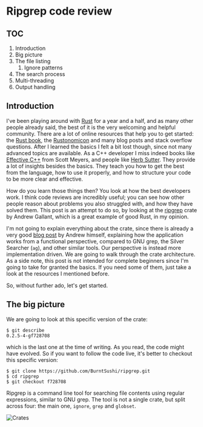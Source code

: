 Ripgrep code review
===================

TOC
---

1. Introduction
2. Big picture
3. The file listing
    1. Ignore patterns
4. The search process
5. Multi-threading
6. Output handling


Introduction
------------

I've been playing around with [Rust](https://www.rust-lang.org) for a year and a
half, and as many other people already said, the best of it is the very
welcoming and helpful community. There are a lot of online resources that help
you to get started: the [Rust book](https://doc.rust-lang.org/book/), the
[Rustonomicon](https://doc.rust-lang.org/nomicon/) and many blog posts and stack
overflow questions. After I learned the basics I felt a bit lost though, since
not many advanced topics are available. As a C++ developer I miss indeed books
like [Effective C++](http://www.aristeia.com/books.html) from Scott Meyers, and
people like [Herb Sutter](https://herbsutter.com/). They provide a lot of
insights besides the basics. They teach you how to get the best from the
language, how to use it properly, and how to structure your code to be more
clear and effective.

How do you learn those things then? You look at how the best developers work.
I think code reviews are incredibly useful; you can see how other people reason
about problems you also struggled with, and how they have solved them. This post
is an attempt to do so, by looking at the
[ripgrep](https://github.com/BurntSushi/ripgrep) crate by Andrew Gallant, which
is a great example of good Rust, in my opinion.

I'm not going to explain everything about the crate, since there is already a
very good [blog post](http://blog.burntsushi.net/ripgrep/) by Andrew himself,
explaining how the application works from a functional perspective, compared to
GNU grep, the Silver Searcher (`ag`), and other similar tools. Our perspective
is instead more implementation driven. We are going to walk through the crate
architecture. As a side note, this post is not intended for complete beginners
since I'm going to take for granted the basics. If you need some of them, just
take a look at the resources I mentioned before.

So, without further ado, let's get started.

The big picture
---------------

We are going to look at this specific version of the crate:

```
$ git describe
0.2.5-4-gf728708
```

which is the last one at the time of writing. As you read, the code might have
evolved. So if you want to follow the code live, it's better to checkout this
specific version:

```
$ git clone https://github.com/BurntSushi/ripgrep.git
$ cd ripgrep
$ git checkout f728708
```

Ripgrep is a command line tool for searching file contents using regular
expressions, similar to GNU grep. The tool is not a single crate, but split
across four: the main one, `ignore`, `grep` and `globset`.

![Crates](https://github.com/mbrt/blog/raw/master/001-ripgrep-code-review/crates.svg)
